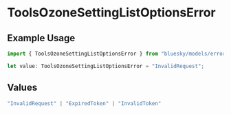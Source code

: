 # ToolsOzoneSettingListOptionsError

## Example Usage

```typescript
import { ToolsOzoneSettingListOptionsError } from "bluesky/models/errors";

let value: ToolsOzoneSettingListOptionsError = "InvalidRequest";
```

## Values

```typescript
"InvalidRequest" | "ExpiredToken" | "InvalidToken"
```
